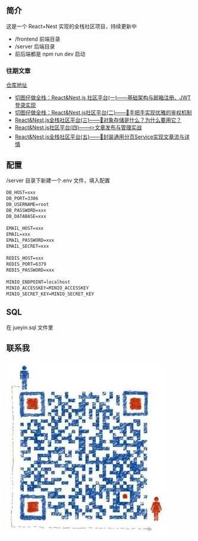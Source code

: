 ## 简介

这是一个 React+Nest 实现的全栈社区项目，持续更新中

- /frontend 前端目录
- /server 后端目录
- 前后端都是 npm run dev 启动

### 往期文章

[仓库地址](https://github.com/jayyliang/jueyin)

 - [切图仔做全栈：React&Nest.js 社区平台(一)——基础架构与邮箱注册、JWT 登录实现](https://juejin.cn/post/7344571313685970956)
 - [切图仔做全栈：React&Nest.js社区平台(二)——👋手把手实现优雅的鉴权机制](https://juejin.cn/post/7345379924167262249)
 - [React&Nest.js全栈社区平台(三)——🐘对象存储是什么？为什么要用它？](https://juejin.cn/post/7345774710850322473)
 - [React&Nest.js社区平台(四)——✏️文章发布与管理实战](https://juejin.cn/post/7347668702030692371)
 - [React&Nest.js全栈社区平台(五)——👋封装通用分页Service实现文章流与详情](https://juejin.cn/post/7348289379054944295)

## 配置

/server 目录下新建一个.env 文件，填入配置

```
DB_HOST=xxx
DB_PORT=3306
DB_USERNAME=root
DB_PASSWORD=xxx
DB_DATABASE=xxx

EMAIL_HOST=xxx
EMAIL=xxx
EMAIL_PASSWORD=xxx
EMAIL_SECRET=xxx

REDIS_HOST=xxx
REDIS_PORT=6379
REDIS_PASSWORD=xxx

MINIO_ENDPOINT=localhost
MINIO_ACCESSKEY=MINIO_ACCESSKEY
MINIO_SECRET_KEY=MINIO_SECRET_KEY
```

## SQL

在 jueyin.sql 文件里

## 联系我

![](./qrcode.jpeg)
